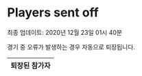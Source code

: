 # Players sent off
최종 업데이트: 2020년 12월 23일 01시 40분


경기 중 오류가 발생하는 경우 자동으로 퇴장됩니다.


| 퇴장된 참가자 |
|:---:|